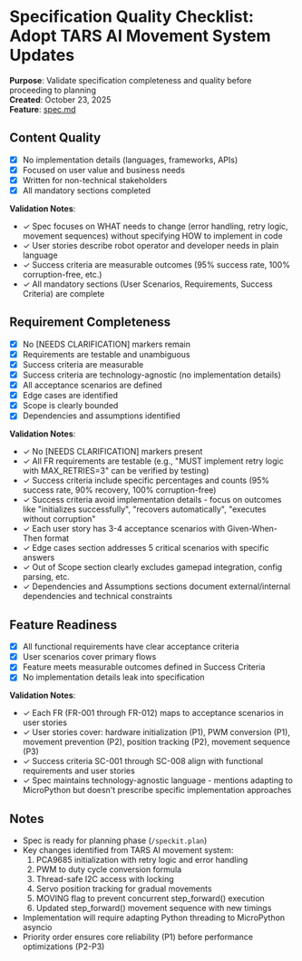# Specification Quality Checklist: Adopt TARS AI Movement System Updates

**Purpose**: Validate specification completeness and quality before proceeding to planning  
**Created**: October 23, 2025  
**Feature**: [spec.md](../spec.md)

## Content Quality

- [x] No implementation details (languages, frameworks, APIs)
- [x] Focused on user value and business needs
- [x] Written for non-technical stakeholders
- [x] All mandatory sections completed

**Validation Notes**:
- ✓ Spec focuses on WHAT needs to change (error handling, retry logic, movement sequences) without specifying HOW to implement in code
- ✓ User stories describe robot operator and developer needs in plain language
- ✓ Success criteria are measurable outcomes (95% success rate, 100% corruption-free, etc.)
- ✓ All mandatory sections (User Scenarios, Requirements, Success Criteria) are complete

## Requirement Completeness

- [x] No [NEEDS CLARIFICATION] markers remain
- [x] Requirements are testable and unambiguous
- [x] Success criteria are measurable
- [x] Success criteria are technology-agnostic (no implementation details)
- [x] All acceptance scenarios are defined
- [x] Edge cases are identified
- [x] Scope is clearly bounded
- [x] Dependencies and assumptions identified

**Validation Notes**:
- ✓ No [NEEDS CLARIFICATION] markers present
- ✓ All FR requirements are testable (e.g., "MUST implement retry logic with MAX_RETRIES=3" can be verified by testing)
- ✓ Success criteria include specific percentages and counts (95% success rate, 90% recovery, 100% corruption-free)
- ✓ Success criteria avoid implementation details - focus on outcomes like "initializes successfully", "recovers automatically", "executes without corruption"
- ✓ Each user story has 3-4 acceptance scenarios with Given-When-Then format
- ✓ Edge cases section addresses 5 critical scenarios with specific answers
- ✓ Out of Scope section clearly excludes gamepad integration, config parsing, etc.
- ✓ Dependencies and Assumptions sections document external/internal dependencies and technical constraints

## Feature Readiness

- [x] All functional requirements have clear acceptance criteria
- [x] User scenarios cover primary flows
- [x] Feature meets measurable outcomes defined in Success Criteria
- [x] No implementation details leak into specification

**Validation Notes**:
- ✓ Each FR (FR-001 through FR-012) maps to acceptance scenarios in user stories
- ✓ User stories cover: hardware initialization (P1), PWM conversion (P1), movement prevention (P2), position tracking (P2), movement sequence (P3)
- ✓ Success criteria SC-001 through SC-008 align with functional requirements and user stories
- ✓ Spec maintains technology-agnostic language - mentions adapting to MicroPython but doesn't prescribe specific implementation approaches

## Notes

- Spec is ready for planning phase (`/speckit.plan`)
- Key changes identified from TARS AI movement system:
  1. PCA9685 initialization with retry logic and error handling
  2. PWM to duty cycle conversion formula
  3. Thread-safe I2C access with locking
  4. Servo position tracking for gradual movements
  5. MOVING flag to prevent concurrent step_forward() execution
  6. Updated step_forward() movement sequence with new timings
- Implementation will require adapting Python threading to MicroPython asyncio
- Priority order ensures core reliability (P1) before performance optimizations (P2-P3)
